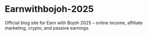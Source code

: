# Earnwithbojoh-2025
Official blog site for Earn with Bojoh 2025 – online income, affiliate marketing, crypto, and passive earnings.
